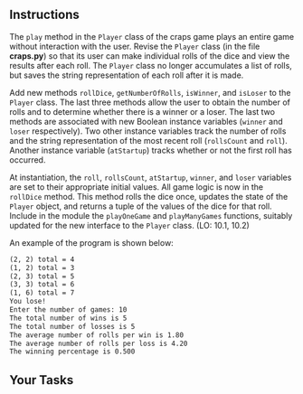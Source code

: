## Instructions

The `play` method in the `Player` class of the craps game plays an entire game without interaction with the user. Revise the `Player` class (in the file **craps.py**) so that its user can make individual rolls of the dice and view the results after each roll. The `Player` class no longer accumulates a list of rolls, but saves the string representation of
each roll after it is made.

Add new methods `rollDice`, `getNumberOfRolls`, `isWinner`, and `isLoser` to the `Player` class. The last three methods allow the user to obtain the number of rolls and to determine whether there is a winner or a loser. The last two methods are associated with new Boolean instance variables (`winner` and `loser` respectively). Two other instance variables track the number of rolls and the string representation of the most recent roll (`rollsCount` and `roll`). Another instance variable (`atStartup`) tracks whether or not the first roll has occurred.

At instantiation, the `roll`, `rollsCount`, `atStartup`, `winner`, and `loser` variables are set to their appropriate initial values. All game logic is now in the `rollDice` method. This method rolls the dice once, updates the state of the `Player` object, and returns a tuple of the values of the dice for that roll. Include in the module the `playOneGame` and `playManyGames` functions, suitably updated for the new interface to the `Player` class. (LO: 10.1, 10.2)

An example of the program is shown below:

```txt
(2, 2) total = 4
(1, 2) total = 3
(2, 3) total = 5
(3, 3) total = 6
(1, 6) total = 7
You lose!
Enter the number of games: 10
The total number of wins is 5
The total number of losses is 5
The average number of rolls per win is 1.80
The average number of rolls per loss is 4.20
The winning percentage is 0.500
```

## Your Tasks
